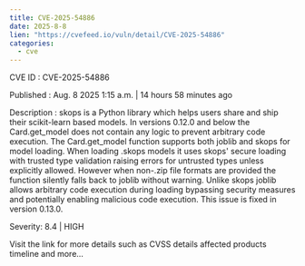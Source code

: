 ```yaml
--- 
title: CVE-2025-54886
date: 2025-8-8
lien: "https://cvefeed.io/vuln/detail/CVE-2025-54886"
categories:
  - cve
---
```


CVE ID : CVE-2025-54886

Published :  Aug. 8
2025
1:15 a.m. | 14 hours
58 minutes ago

Description : skops is a Python library which helps users share and ship their scikit-learn based models. In versions 0.12.0 and below
the Card.get_model does not contain any logic to prevent arbitrary code execution. The Card.get_model function supports both joblib and skops for model loading. When loading .skops models
it uses skops' secure loading with trusted type validation
raising errors for untrusted types unless explicitly allowed. However
when non-.zip file formats are provided
the function silently falls back to joblib without warning. Unlike skops
joblib allows arbitrary code execution during loading
bypassing security measures and potentially enabling malicious code execution. This issue is fixed in version 0.13.0.

Severity: 8.4 | HIGH

Visit the link for more details
such as CVSS details
affected products
timeline
and more...
